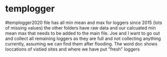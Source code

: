 # templogger

#templogger2020 file has all min mean and max for loggers since 2015 (lots of missing values) the other folders have raw data and our calcuated min mean max that needs to be added to the main file. Joe and I want to go out and collect all remaining loggers as they are full and not collecting anything currently, assuming we can find them after flooding. The word doc shows loccations of vistied sites and where we have put "fresh" loggers

